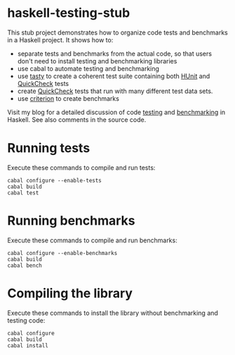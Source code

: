 haskell-testing-stub
====================

This stub project demonstrates how to organize code tests and benchmarks in a
Haskell project. It shows how to:
  * separate tests and benchmarks from the actual code, so that users don't need
    to install testing and benchmarking libraries
  * use cabal to automate testing and benchmarking
  * use [tasty](http://hackage.haskell.org/package/tasty)
    to create a coherent test suite containing both [HUnit](http://hackage.haskell.org/package/HUnit)
    and [QuickCheck](http://hackage.haskell.org/package/QuickCheck) tests
  * create [QuickCheck](http://hackage.haskell.org/package/QuickCheck) tests
    that run with many different test data sets.
  * use [criterion](http://hackage.haskell.org/package/criterion) to create
    benchmarks

Visit my blog for a detailed discussion of code [testing](http://lambda.jstolarek.com/2014/01/code-testing-in-haskell-revisited-with-tasty/) and
[benchmarking](http://lambda.jstolarek.com/2012/10/code-benchmarking-in-haskell/) in
Haskell. See also comments in the source code.

Running tests
=============

Execute these commands to compile and run tests:

```
cabal configure --enable-tests
cabal build
cabal test
```

Running benchmarks
==================

Execute these commands to compile and run benchmarks:

```
cabal configure --enable-benchmarks
cabal build
cabal bench
```

Compiling the library
=====================

Execute these commands to install the library without benchmarking and testing
code:

```
cabal configure
cabal build
cabal install
```
